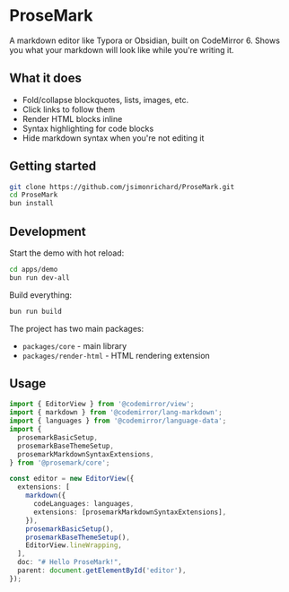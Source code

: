 # ProseMark

A markdown editor like Typora or Obsidian, built on CodeMirror 6. Shows you what your markdown will look like while you're writing it.

## What it does

- Fold/collapse blockquotes, lists, images, etc.
- Click links to follow them
- Render HTML blocks inline
- Syntax highlighting for code blocks
- Hide markdown syntax when you're not editing it


## Getting started

```bash
git clone https://github.com/jsimonrichard/ProseMark.git
cd ProseMark
bun install
```

## Development

Start the demo with hot reload:
```bash
cd apps/demo
bun run dev-all
```

Build everything:
```bash
bun run build
```

The project has two main packages:
- `packages/core` - main library
- `packages/render-html` - HTML rendering extension

## Usage

```typescript
import { EditorView } from '@codemirror/view';
import { markdown } from '@codemirror/lang-markdown';
import { languages } from '@codemirror/language-data';
import {
  prosemarkBasicSetup,
  prosemarkBaseThemeSetup,
  prosemarkMarkdownSyntaxExtensions,
} from '@prosemark/core';

const editor = new EditorView({
  extensions: [
    markdown({
      codeLanguages: languages,
      extensions: [prosemarkMarkdownSyntaxExtensions],
    }),
    prosemarkBasicSetup(),
    prosemarkBaseThemeSetup(),
    EditorView.lineWrapping,
  ],
  doc: "# Hello ProseMark!",
  parent: document.getElementById('editor'),
});
```
